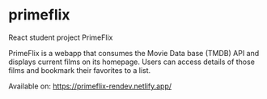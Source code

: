 # primeflix

React student project PrimeFlix

PrimeFlix is a webapp that consumes the Movie Data base (TMDB) API and displays current films on its homepage.
Users can access details of those films and bookmark their favorites to a list.

Available on: https://primeflix-rendev.netlify.app/

